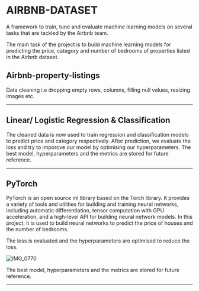 
# AIRBNB-DATASET
A framework to train, tune and evaluate machine learning models on several tasks that are tackled by the Airbnb team. 


The main task of the project is to build machine learning models for predicting the price, category and number of bedrooms of properties listed in the Airbnb dataset. 

Airbnb-property-listings
-----------------------------------------------------

Data cleaning i.e dropping empty rows, columns, filling null values, resizing images etc.

-----------------------------------------------------

Linear/ Logistic Regression & Classification
--------------------------------------------------
The cleaned data is now used to train regression and classification models to predict price and category respectively.
After prediction, we evaluate the loss and try to imporove our model by optimising our hyperparameters. 
The best model, hyperparameters and the metrics are stored for future reference.

------------------------------------------------------

PyTorch 
----------------------------------------------------------

PyTorch is an open source ml library based on the Torch library. It provides a variety of tools and utilities for building and training neural networks, including automatic differentiation, tensor computation with GPU acceleration, and a high-level API for building neural network models.
In this project, it is used to build neural networks to predict the price of houses and the number of bedrooms. 

The loss is evaluated and the hyperparameters are optimised to reduce the loss.

![IMG_0770](https://user-images.githubusercontent.com/87237671/222360709-18eaf730-d425-4d47-a749-b35c4615d4cf.jpg)


The best model, hyperparameters and the metrics are stored for future reference.

----------------------------------------------------------


